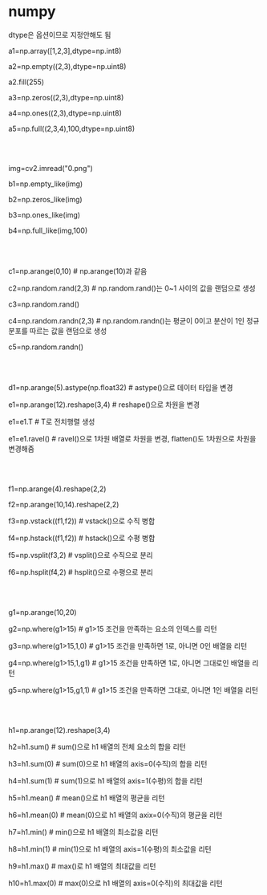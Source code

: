 # numpy

dtype은 옵션이므로 지정안해도 됨

a1=np.array([1,2,3],dtype=np.int8)

a2=np.empty((2,3),dtype=np.uint8)

a2.fill(255)

a3=np.zeros((2,3),dtype=np.uint8)

a4=np.ones((2,3),dtype=np.uint8)

a5=np.full((2,3,4),100,dtype=np.uint8)

<br><br>

img=cv2.imread("0.png")

b1=np.empty_like(img)

b2=np.zeros_like(img)

b3=np.ones_like(img)

b4=np.full_like(img,100)

<br>

<br>

c1=np.arange(0,10)   # np.arange(10)과 같음

c2=np.random.rand(2,3)   # np.random.rand()는 0~1 사이의 값을 랜덤으로 생성

c3=np.random.rand()

c4=np.random.randn(2,3)   # np.random.randn()는 평균이 0이고 분산이 1인 정규 분포를 따르는 값을 랜덤으로 생성

c5=np.random.randn()

<br>

<br>

d1=np.arange(5).astype(np.float32)   # astype()으로 데이터 타입을 변경

e1=np.arange(12).reshape(3,4)   # reshape()으로 차원을 변경

e1=e1.T # T로 전치행렬 생성

e1=e1.ravel()   # ravel()으로 1차원 배열로 차원을 변경, flatten()도 1차원으로 차원을 변경해줌

<br>

<br>

f1=np.arange(4).reshape(2,2)

f2=np.arange(10,14).reshape(2,2)

f3=np.vstack((f1,f2))   # vstack()으로 수직 병합

f4=np.hstack((f1,f2))   # hstack()으로 수평 병합

f5=np.vsplit(f3,2)   # vsplit()으로 수직으로 분리

f6=np.hsplit(f4,2)   # hsplit()으로 수평으로 분리

<br>

<br>

g1=np.arange(10,20)

g2=np.where(g1>15)   # g1>15 조건을 만족하는 요소의 인덱스를 리턴

g3=np.where(g1>15,1,0)   # g1>15 조건을 만족하면 1로, 아니면 0인 배열을 리턴

g4=np.where(g1>15,1,g1)   # g1>15 조건을 만족하면 1로, 아니면 그대로인 배열을 리턴

g5=np.where(g1>15,g1,1)   # g1>15 조건을 만족하면 그대로, 아니면 1인 배열을 리턴

<br>

<br>

h1=np.arange(12).reshape(3,4)

h2=h1.sum()   # sum()으로 h1 배열의 전체 요소의 합을 리턴

h3=h1.sum(0)   # sum(0)으로 h1 배열의 axis=0(수직)의 합을 리턴

h4=h1.sum(1)   # sum(1)으로 h1 배열의 axis=1(수평)의 합을 리턴

h5=h1.mean()   # mean()으로 h1 배열의 평균을 리턴

h6=h1.mean(0)   # mean(0)으로 h1 배열의 axix=0(수직)의 평균을 리턴

h7=h1.min()   # min()으로 h1 배열의 최소값을 리턴

h8=h1.min(1)   # min(1)으로 h1 배열의 axis=1(수평)의 최소값을 리턴

h9=h1.max()   # max()로 h1 배열의 최대값을 리턴

h10=h1.max(0)   # max(0)으로 h1 배열의 axis=0(수직)의 최대값을 리턴